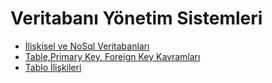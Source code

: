 # Veritabanı Yönetim Sistemleri

- [İlişkisel ve NoSql Veritabanları](1-iliskisel-nosql-veritabanlari/)
- [Table,Primary Key, Foreign Key Kavramları](2-table-pk-fk-kavramlari/)
- [Tablo İlişkileri](3-tablo-iliskileri/)
